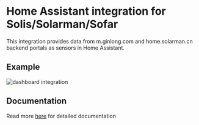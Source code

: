 # Home Assistant integration for Solis/Solarman/Sofar
This integration provides data from m.ginlong.com and home.solarman.cn backend portals as sensors in Home Assistant.
## Example
![dashboard integration](https://github.com/hultenvp/solis-sensor/blob/master/image/energy_dashboard_integration.GIF)
## Documentation
Read more [here](./README.md) for detailed documentation
